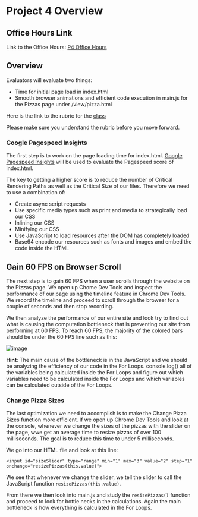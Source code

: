 # Project 4 Overview

## Office Hours Link

Link to the Office Hours: [P4 Office Hours](https://plus.google.com/events/comnga3cdvrpkjm7dvb4l71ph2o?authkey=CPbhlNSdtpiEDg)

## Overview

Evaluators will evaluate two things:

* Time for initial page load in index.html
* Smooth browser animations and efficient code execution in main.js for the Pizzas page under /view/pizza.html

Here is the link to the rubric for the [class](https://www.udacity.com/course/viewer#!/c-nd001/l-2735848561/m-2686388535)

Please make sure you understand the rubric before you move forward.

### Google Pagespeed Insights

The first step is to work on the page loading time for index.html. [Google Pagespeed Insights](https://developers.google.com/speed/pagespeed/insights/) will be used to evaluate the Pagespeed score of index.html.

The key to getting a higher score is to reduce the number of Critical Rendering Paths as well as the Critical Size of our files. Therefore we need to use a combination of:
* Create async script requests
* Use specific media types such as print and media to strategically load our CSS
* Inlining our CSS
* Minifying our CSS
* Use JavaScript to load resources after the DOM has completely loaded
* Base64 encode our resources such as fonts and images and embed the code inside the HTML

## Gain 60 FPS on Browser Scroll

The next step is to gain 60 FPS when a user scrolls through the website on the Pizzas page. We open up Chome Dev Tools and inspect the performance of our page using the timeline feature in Chrome Dev Tools. We record the timeline and proceed to scroll through the browser for a couple of seconds and then stop recording.

We then analyze the performance of our entire site and look try to find out what is causing the computation bottleneck that is preventing our site from performing at 60 FPS. To reach 60 FPS, the majority of the colored bars should be under the 60 FPS line such as this:

![image](http://i.imgur.com/cI6zwUo.jpg)

**Hint**: The main cause of the bottleneck is in the JavaScript and we should be analyzing the efficiency of our code in the For Loops. console.log() all of the variables being calculated inside the For Loops and figure out which variables need to be calculated inside the For Loops and which variables can be calculated outside of the For Loops.

### Change Pizza Sizes

The last optimization we need to accomplish is to make the Change Pizza Sizes function more efficient. If we open up Chrome Dev Tools and look at the console, whenever we change the sizes of the pizzas with the slider on the page, wwe get an average time to resize pizzas of over 100 milliseconds. The goal is to reduce this time to under 5 milliseconds.

We go into our HTML file and look at this line:

`<input id="sizeSlider" type="range" min="1" max="3" value="2" step="1" onchange="resizePizzas(this.value)">`

We see that whenever we change the slider, we tell the slider to call the JavaScript function `resizePizzas(this.value)`.

From there we then look into main.js and study the `resizePizzas()` function and proceed to look for bottle necks in the calculations. Again the main bottleneck is how everything is calculated in the For Loops.

